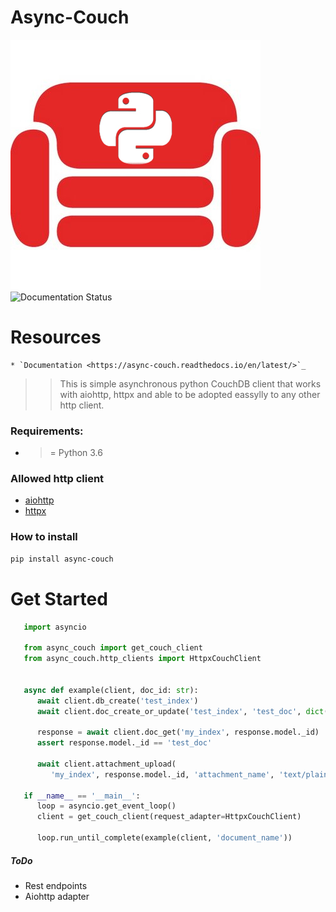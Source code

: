 # Async-Couch

![Logo](docs/source/_static/logo.jpg)
![Documentation Status](https://readthedocs.org/projects/async-couch/badge/?version=latest)

# Resources
    * `Documentation <https://async-couch.readthedocs.io/en/latest/>`_

>> This is simple asynchronous python CouchDB client that works with
>> aiohttp, httpx and able to be adopted eassylly to any other http client.

### Requirements:
   * >= Python 3.6

### Allowed http client
   * [aiohttp](https://docs.aiohttp.org/en/stable/>)
   * [httpx](https://www.python-httpx.org/>)

### How to install
```bash 
pip install async-couch
```

# Get Started
```python
   import asyncio

   from async_couch import get_couch_client
   from async_couch.http_clients import HttpxCouchClient


   async def example(client, doc_id: str):
      await client.db_create('test_index')
      await client.doc_create_or_update('test_index', 'test_doc', dict(val=1))

      response = await client.doc_get('my_index', response.model._id)
      assert response.model._id == 'test_doc'

      await client.attachment_upload(
         'my_index', response.model._id, 'attachment_name', 'text/plain', b'\0')

   if __name__ == '__main__':
      loop = asyncio.get_event_loop()
      client = get_couch_client(request_adapter=HttpxCouchClient)

      loop.run_until_complete(example(client, 'document_name'))
```

##### ToDo
* Rest endpoints
* Aiohttp adapter
